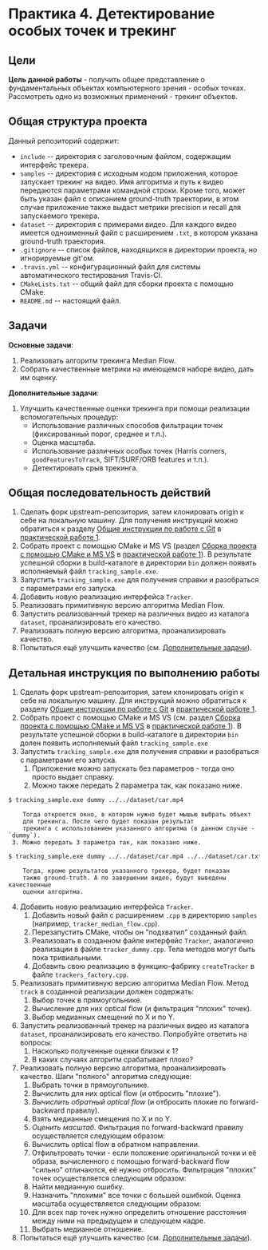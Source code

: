 # Практика 4. Детектирование особых точек и трекинг

## Цели

__Цель данной работы__ - получить общее представление о фундаментальных объектах
компьютерного зрения - особых точках. Рассмотреть одно из возможных применений -
трекинг объектов.

## Общая структура проекта

Данный репозиторий содержит:

  - `include` -- директория с заголовочным файлом, содержащим интерфейс трекера.
  - `samples` -- директория с исходным кодом приложения, которое запускает
    трекинг на видео. Имя алгоритма и путь к видео передаются параметрами
    командной строки. Кроме того, может быть указан файл с описанием
    ground-truth траектории, в этом случае приложение также выдаст метрики
    precision и recall для запускаемого трекера.
  - `dataset` -- директория с примерами видео. Для каждого видео имеется
    одноименный файл с расширением `.txt`, в котором указана ground-truth
    траектория.
  - `.gitignore` -- список файлов, находящихся в директории проекта,
     но игнорируемые git'ом.
  - `.travis.yml` -- конфигурационный файл для системы автоматического
     тестирования Travis-CI.
  - `CMakeLists.txt` -- общий файл для сборки проекта с помощью CMake.
  - `README.md` -- настоящий файл.

## Задачи

__Основные задачи__:

  1. Реализовать алгоритм трекинга Median Flow.
  2. Собрать качественные метрики на имеющемся наборе видео, дать им оценку.

__Дополнительные задачи__:

  1. Улучшить качественные оценки трекинга при помощи реализации вспомогательных
     процедур:
     - Использование различных способов фильтрации точек (фиксированный порог,
       среднее и т.п.).
     - Оценка масштаба.
     - Использование различных особых точек (Harris corners,
       `goodFeaturesToTrack`, SIFT/SURF/ORB features и т.п.).
     - Детектировать срыв трекинга.

## Общая последовательность действий

  1. Сделать форк upstream-репозитория, затем клонировать origin к себе на
     локальную машину. Для получения инструкций можно обратиться к разделу
     [Общие инструкции по работе с Git][git-intro]
     в [практической работе 1][practice1].
  2. Собрать проект с помощью CMake и MS VS (раздел
     [Сборка проекта с помощью CMake и MS VS][cmake-msvs]
     в [практической работе 1][practice1]). В результате успешной сборки в
     build-каталоге в директории `bin` должен появить исполняемый файл
     `tracking_sample.exe`.
  3. Запустить `tracking_sample.exe` для получения справки и разобраться с
     параметрами его запуска.
  4. Добавить новую реализацию интерфейса `Tracker`.
  5. Реализовать примитивную версию алгоритма Median Flow.
  6. Запустить реализованный трекер на различных видео из каталога `dataset`,
     проанализировать его качество.
  7. Реализовать полную версию алгоритма, проанализировать качество.
  8. Попытаться ещё улучшить качество (см. [Дополнительные задачи][tasks]).

## Детальная инструкция по выполнению работы

  1. Сделать форк upstream-репозитория, затем клонировать origin к себе на
     локальную машину. Для инструкций можно обратиться к разделу
     [Общие инструкции по работе с Git][git-intro]
     в [практической работе 1][practice1].
  2. Собрать проект с помощью CMake и MS VS (см. раздел
     [Сборка проекта с помощью CMake и MS VS][cmake-msvs]
     в [практической работе 1][practice1]). В результате успешной сборки
     в build-каталоге в директории `bin` долен появить исполняемый
     файл `tracking_sample.exe`
  3. Запустить `tracking_sample.exe` для получения справки и разобраться с
     параметрами его запуска.
     1. Приложение можно запускать без параметров - тогда оно просто выдает справку.
     2. Можно также передать 2 параметра так, как показано ниже. 
        
  ```bash
  $ tracking_sample.exe dummy ../../dataset/car.mp4
  ```
    
        Тогда откроется окно, в котором нужно будет мышью выбрать объект
        для трекинга. После чего будет показан результат
        трекинга с использованием указанного алгоритма (в данном случае - `dummy`).
     3. Можно передать 3 параметра так, как показано ниже.

  ```bash
  $ tracking_sample.exe dummy ../../dataset/car.mp4 ../../dataset/car.txt
  ```

        Тогда, кроме результатов указанного трекера, будет показан
        также ground-truth. А по завершении видео, будут выведены качественные
        оценки алгоритма.
  4. Добавить новую реализацию интерфейса `Tracker`.
     1. Добавить новый файл с расширением `.cpp` в директорию `samples`
        (например, `tracker_median_flow.cpp`).
     2. Перезапустить CMake, чтобы он "подхватил" созданный файл.
     3. Реализовать в созданном файле интерфейс `Tracker`, аналогично реализации
        в файле `tracker_dummy.cpp`. Тела методов могут быть пока тривиальными.
     4. Добавить свою реализацию в функцию-фабрику `createTracker` в файле
        `trackers_factory.cpp`.
  5. Реализовать примитивную версию алгоритма Median Flow. Метод `track` в
     созданной реализации должен содержать:
     1. Выбор точек в прямоугольнике.
     2. Вычисление для них optical flow (и фильтрация "плохих" точек).
     3. Выбор медианных смещений по X и по Y.
  6. Запустить реализованный трекер на различных видео из каталога `dataset`,
     проанализировать его качество. Попробуйте ответить на вопросы:
     1. Насколько полученные оценки близки к 1? 
     2. В каких случаях алгоритм срабатывает плохо?
  7. Реализовать полную версию алгоритма, проанализировать качество. Шаги
     "полного" алгоритма следующие:
     1. Выбрать точки в прямоугольнике.
     2. Вычислить для них optical flow (и отбросить "плохие").
     3. *Вычислить обратный optical flow* (и отбросить плохие по forward-backward
        правилу).
     4. Взять медианные смещения по X и по Y.
     5. *Оценить масштаб*.
     Фильтрация по forward-backward правилу осуществляется следующим образом:
     1. Вычислить optical flow в обратном направлении.
     2. Отфильтровать точки - если положение оригинальной точки и её образа,
        вычисленного с помощью forward-backward flow "сильно" отличаются, её нужно
        отбросить.
     Фильтрация "плохих" точек осуществляется следующим образом:
     1. Найти медианную ошибку.
     2. Назначить "плохими" все точки с большей ошибкой.
     Оценка масштаба осуществляется следующим образом:
     1. Для всех пар точек нужно определить отношение расстояния между ними на
        предыдущем и следующем кадре.
     2. Выбрать медианное отношение.
  8. Попытаться ещё улучшить качество (см. [Дополнительные задачи][tasks]).


<!-- LINKS -->

[practice1]: https://github.com/Itseez-NNSU-SummerSchool2015/practice1-devtools
[git-intro]: https://github.com/Itseez-NNSU-SummerSchool2015/practice1-devtools#Общие-инструкции-по-работе-с-git
[cmake-msvs]: https://github.com/Itseez-NNSU-SummerSchool2015/practice1-devtools#Сборка-проекта-с-помощью-cmake-и-microsoft-visual-studio
[tasks]: https://github.com/Itseez-NNSU-SummerSchool2015/practice4-tracking#Задачи